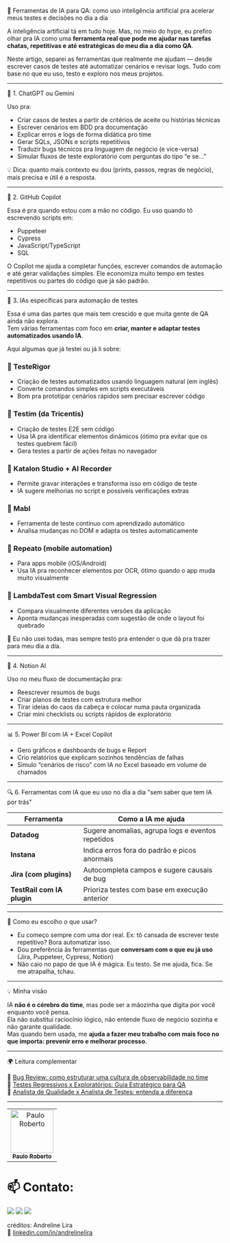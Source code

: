 📘 Ferramentas de IA para QA: como uso inteligência artificial pra acelerar meus testes e decisões no dia a dia

A inteligência artificial tá em tudo hoje. Mas, no meio do hype, eu prefiro olhar pra IA como uma **ferramenta real que pode me ajudar nas tarefas chatas, repetitivas e até estratégicas do meu dia a dia como QA**.

Neste artigo, separei as ferramentas que realmente me ajudam — desde escrever casos de testes até automatizar cenários e revisar logs. Tudo com base no que eu uso, testo e exploro nos meus projetos.

---

🤖 1. ChatGPT ou Gemini

Uso pra:
- Criar casos de testes a partir de critérios de aceite ou histórias técnicas
- Escrever cenários em BDD pra documentação
- Explicar erros e logs de forma didática pro time
- Gerar SQLs, JSONs e scripts repetitivos
- Traduzir bugs técnicos pra linguagem de negócio (e vice-versa)
- Simular fluxos de teste exploratório com perguntas do tipo “e se…”

💡 Dica: quanto mais contexto eu dou (prints, passos, regras de negócio), mais precisa e útil é a resposta.

---

🧠 2. GitHub Copilot

Essa é pra quando estou com a mão no código. Eu uso quando tô escrevendo scripts em:

- Puppeteer
- Cypress
- JavaScript/TypeScript
- SQL

O Copilot me ajuda a completar funções, escrever comandos de automação e até gerar validações simples. Ele economiza muito tempo em testes repetitivos ou partes do código que já são padrão.

---

🧪 3. IAs específicas para automação de testes

Essa é uma das partes que mais tem crescido  e que muita gente de QA ainda não explora.  
Tem várias ferramentas com foco em **criar, manter e adaptar testes automatizados usando IA**.

Aqui algumas que já testei ou já li sobre:

### 🤖 TesteRigor
- Criação de testes automatizados usando linguagem natural (em inglês)
- Converte comandos simples em scripts executáveis
- Bom pra prototipar cenários rápidos sem precisar escrever código

### 🤖 Testim (da Tricentis)
- Criação de testes E2E sem código
- Usa IA pra identificar elementos dinâmicos (ótimo pra evitar que os testes quebrem fácil)
- Gera testes a partir de ações feitas no navegador

### 🤖 Katalon Studio + AI Recorder
- Permite gravar interações e transforma isso em código de teste
- IA sugere melhorias no script e possíveis verificações extras

### 🤖 Mabl
- Ferramenta de teste contínuo com aprendizado automático
- Analisa mudanças no DOM e adapta os testes automaticamente

### 🤖 Repeato (mobile automation)
- Para apps mobile (iOS/Android)
- Usa IA pra reconhecer elementos por OCR, ótimo quando o app muda muito visualmente

### 🤖 LambdaTest com Smart Visual Regression
- Compara visualmente diferentes versões da aplicação
- Aponta mudanças inesperadas com sugestão de onde o layout foi quebrado

💬 Eu não usei todas, mas sempre testo pra entender o que dá pra trazer para meu dia a dia.

---

📄 4. Notion AI

Uso no meu fluxo de documentação pra:
- Reescrever resumos de bugs
- Criar planos de testes com estrutura melhor
- Tirar ideias do caos da cabeça e colocar numa pauta organizada
- Criar mini checklists ou scripts rápidos de exploratório

---

📊 5. Power BI com IA + Excel Copilot

- Gero gráficos e dashboards de bugs e Report
- Crio relatórios que explicam sozinhos tendências de falhas
- Simulo “cenários de risco” com IA no Excel baseado em volume de chamados

---

🔍 6. Ferramentas com IA que eu uso no dia a dia "sem saber que tem IA por trás"

| Ferramenta        | Como a IA me ajuda                                 |
|-------------------|----------------------------------------------------|
| **Datadog**       | Sugere anomalias, agrupa logs e eventos repetidos  |
| **Instana**       | Indica erros fora do padrão e picos anormais       |
| **Jira (com plugins)** | Autocompleta campos e sugere causais de bug        |
| **TestRail com IA plugin** | Prioriza testes com base em execução anterior   |

---

🧭 Como eu escolho o que usar?

- Eu começo sempre com uma dor real. Ex: tô cansada de escrever teste repetitivo? Bora automatizar isso.
- Dou preferência às ferramentas que **conversam com o que eu já uso** (Jira, Puppeteer, Cypress, Notion)
- Não caio no papo de que IA é mágica. Eu testo. Se me ajuda, fica. Se me atrapalha, tchau.

---

💡 Minha visão

IA **não é o cérebro do time**, mas pode ser a mãozinha que digita por você enquanto você pensa.  
Ela não substitui raciocínio lógico, não entende fluxo de negócio sozinha e não garante qualidade.  
Mas quando bem usada, me **ajuda a fazer meu trabalho com mais foco no que importa: prevenir erro e melhorar processo.**

---

🌍 Leitura complementar

🔗 [Bug Review: como estruturar uma cultura de observabilidade no time](https://github.com/andreline/bug-review/tree/main)  
🔗 [Testes Regressivos x Exploratórios: Guia Estratégico para QA](https://github.com/andreline/regressivo-vs-exploratorio/tree/main)  
🔗 [Analista de Qualidade x Analista de Testes: entenda a diferença](https://github.com/andreline/qa-vs-teste/tree/main)

---
 <table>
  <tr>
    <td align="center">
      <a href="https://github.com/paulinrs">
        <img src="https://avatars.githubusercontent.com/u/104467309?v=4" width="100px;" alt="Paulo Roberto"/>
        <br />
        <sub>
          <b>Paulo Roberto</b>
        </sub>
       </a>
       <br />
    </td>
  </tr>
</table>
 
 # 📫 Contato:
  <a href="https://www.instagram.com/paulinnrs/" target="_blank"><img src="https://img.shields.io/badge/-Instagram-%23E4405F?style=for-the-badge&logo=instagram&logoColor=white" target="_blank"></a>
  <a href = "mailto:paulinn.rs@gmail.com"><img src="https://img.shields.io/badge/-Gmail-%23333?style=for-the-badge&logo=gmail&logoColor=white" target="_blank"></a>
  <a href="https://www.linkedin.com/in/paulinnrs/" target="_blank"><img src="https://img.shields.io/badge/-LinkedIn-%230077B5?style=for-the-badge&logo=linkedin&logoColor=white" target="_blank"></a>
   


créditos: Andreline Lira  
🔗 [linkedin.com/in/andrelinelira](https://www.linkedin.com/in/andrelineflira)
